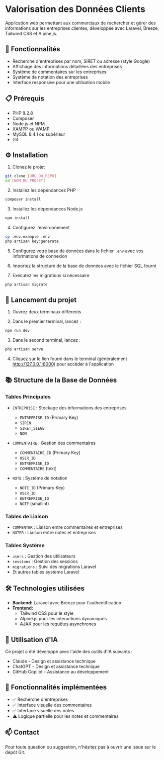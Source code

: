 # Valorisation des Données Clients

Application web permettant aux commerciaux de rechercher et gérer des informations sur les entreprises clientes, développée avec Laravel, Breeze, Tailwind CSS et Alpine.js.

## 🚀 Fonctionnalités

- Recherche d'entreprises par nom, SIRET ou adresse (style Google)
- Affichage des informations détaillées des entreprises
- Système de commentaires sur les entreprises
- Système de notation des entreprises
- Interface responsive pour une utilisation mobile

## 📋 Prérequis

- PHP 8.2.8
- Composer
- Node.js et NPM
- XAMPP ou WAMP
- MySQL 8.4.1 ou supérieur
- Git

## ⚙️ Installation

1. Clonez le projet
```bash
git clone [URL_DU_REPO]
cd [NOM_DU_PROJET]
```

2. Installez les dépendances PHP
```bash
composer install
```

3. Installez les dépendances Node.js
```bash
npm install
```

4. Configurez l'environnement
```bash
cp .env.example .env
php artisan key:generate
```

5. Configurez votre base de données dans le fichier `.env` avec vos informations de connexion

6. Importez la structure de la base de données avec le fichier SQL fourni

7. Exécutez les migrations si nécessaire
```bash
php artisan migrate
```

## 🚦 Lancement du projet

1. Ouvrez deux terminaux différents

2. Dans le premier terminal, lancez :
```bash
npm run dev
```

3. Dans le second terminal, lancez :
```bash
php artisan serve
```

4. Cliquez sur le lien fourni dans le terminal (généralement http://127.0.0.1:8000) pour accéder à l'application

## 📚 Structure de la Base de Données

### Tables Principales
- `ENTREPRISE` : Stockage des informations des entreprises
  - `ENTREPRISE_ID` (Primary Key)
  - `SIREN`
  - `SIRET_SIEGE`
  - `NOM`

- `COMMENTAIRE` : Gestion des commentaires
  - `COMMENTAIRE_ID` (Primary Key)
  - `USER_ID`
  - `ENTREPRISE_ID`
  - `COMMENTAIRE` (text)

- `NOTE` : Système de notation
  - `NOTE_ID` (Primary Key)
  - `USER_ID`
  - `ENTREPRISE_ID`
  - `NOTE` (smallint)

### Tables de Liaison
- `COMMENTER` : Liaison entre commentaires et entreprises
- `NOTER` : Liaison entre notes et entreprises

### Tables Système
- `users` : Gestion des utilisateurs
- `sessions` : Gestion des sessions
- `migrations` : Suivi des migrations Laravel
- Et autres tables système Laravel

## 🛠️ Technologies utilisées

- **Backend:** Laravel avec Breeze pour l'authentification
- **Frontend:** 
  - Tailwind CSS pour le style
  - Alpine.js pour les interactions dynamiques
  - AJAX pour les requêtes asynchrones

## 🤖 Utilisation d'IA

Ce projet a été développé avec l'aide des outils d'IA suivants :
- Claude - Design et assistance technique
- ChatGPT - Design et assistance technique
- GitHub Copilot - Assistance au développement

## 🌟 Fonctionnalités implémentées

- ✅ Recherche d'entreprises
- ✅ Interface visuelle des commentaires
- ✅ Interface visuelle des notes
- ⚠️ Logique partielle pour les notes et commentaires

## 📫 Contact

Pour toute question ou suggestion, n'hésitez pas à ouvrir une issue sur le dépôt Git.

